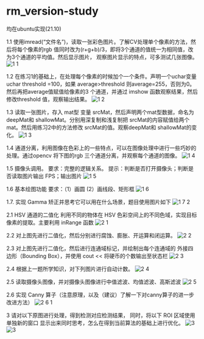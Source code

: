 # rm_version-study

均在ubuntu实现(21.10)

1.1 使用imread(“文件名”)，读取一张彩色图片。了解CV处理单个像素的方法，然后将每个像素的rgb
值同时改为(r+g+b)/3，即将3个通道的值统一为相同值，改为3个通道的平均值。然后显示图片，
观察图片显示的特点，可多测试几张图像。
![1 1](https://user-images.githubusercontent.com/88667447/159251829-2b2f9867-7b6a-4a8a-b480-4632569b4266.png)

1.2 在练习1的基础上，在处理每个像素的时候加个一个条件。声明一个uchar变量uchar threshold
=100，如果 average>threshold 则average=255，否则为0。然后再把average值赋值给像素的3
个通道，并通过 imshow 函数观察结果，然后修改threshold 值，观察输出结果。
![1 2](https://user-images.githubusercontent.com/88667447/159252696-42e1a45f-0888-4c34-9cfb-8c6f21addfe0.png)

1.3 读取一张图片，存入 mat型
变量 srcMat，然后声明两个mat型数据，命名为deepMat和
shallowMat。分别用深复制和浅复制把 srcMat的内容赋值给两个mat。然后用练习2中的方法修改
srcMat的值。观察deepMat和 shallowMat的变化。
![1 3](https://user-images.githubusercontent.com/88667447/159252827-1f86d9d5-2e8c-402b-9116-4516dbc6a209.png)

1.4 通道分离，利用图像在色彩上的一些特点，可以在图像处理中进行一些巧妙的处理。通过opencv
将下图的rgb 三个通道分离，并观察每个通道的图像。
![1 4](https://user-images.githubusercontent.com/88667447/159251705-639ba3c0-2b28-4be3-86b2-3f84b78f5996.png)

1.5 摄像头调用。
要求：完整的逻辑关系。
提示：判断是否打开摄像头；判断是否读取图片输出 FPS；输出图片
![1 5](https://user-images.githubusercontent.com/88667447/159251726-c76c7aa8-ebed-4405-8ef3-ab8e10d8361a.png)

1.6 基本绘图功能
要求：（1）画圆 (2）画线段、矩形框
![1 6](https://user-images.githubusercontent.com/88667447/159251767-bc6cc585-2c97-45e4-95d5-c70f8dbea254.png)

1.7. 实现 Gamma 矫正并思考它可以用在什么场景，题目使用图片如下
![1 7 2](https://user-images.githubusercontent.com/88667447/178887705-72760049-1100-47bf-8ea6-b84dc20bff71.png)

2.1 HSV 通道的二值化
利用不同的物体在 HSV 色彩空间上的不同色域，实现目标像素的提取。主要利用 inRange 函数
![2 1](https://user-images.githubusercontent.com/88667447/159251877-c5e670cb-afbd-48be-973a-b719eac93966.png)

2.2 对上图先进行二值化，然后分别进行腐蚀、膨胀、开运算和闭运算。
![2 2](https://user-images.githubusercontent.com/88667447/159252936-8aa7b453-a4f8-4f6d-95f3-44dd4d92c5fa.png)

2.3 对上图先进行二值化，然后进行连通域标记，并绘制出每个连通域的 外接四边形（Bounding
Box），并使用 cout << 将硬币的个数输出至状态栏
![2 3](https://user-images.githubusercontent.com/88667447/159251918-a3c708ca-ea24-47b1-ae33-4b68e74a59d0.png)

2.4 根据上一题所学知识，对下列图片进行自动计数。
![2 4](https://user-images.githubusercontent.com/88667447/159253274-5a180811-9d59-4b51-bcab-b65586f02842.png)

2.5 读取摄像头图像，并对摄像头图像进行中值滤波、均值滤波、高斯滤波
![2 5](https://user-images.githubusercontent.com/88667447/159252011-5cdf0b3f-4814-433f-98b5-05c788476ab5.png)

2.6 实现 Canny 算子（注意原理，以及（建议）了解一下对canny算子的进一步改进方法）
![2 6 1](https://user-images.githubusercontent.com/88667447/159252030-a563aac9-cbb6-49f0-95ad-c069865454eb.png)

3 请对以下原图进行处理，得到检测对应检测结果， 同时，将以下 ROI 区域使用单独新的窗口
显示出来同时思考，怎么在得到当前算法的基础上进行优化。
![3](https://user-images.githubusercontent.com/88667447/159252635-817dca1b-91a1-4603-8fb7-e94dd683abdd.png)
![3](https://user-images.githubusercontent.com/88667447/159252648-c8a084d0-a109-4939-8b58-8267a0e095ae.png)

